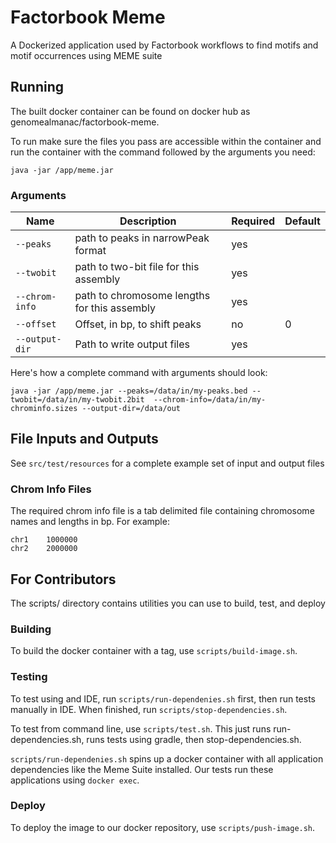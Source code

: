 # Factorbook Meme

A Dockerized application used by Factorbook workflows to find motifs and motif occurrences using MEME suite

## Running

The built docker container can be found on docker hub as genomealmanac/factorbook-meme.

To run make sure the files you pass are accessible within the container and run the container with the command 
followed by the arguments you need:

`java -jar /app/meme.jar`

### Arguments

| Name |  Description |  Required | Default |
|---|---|---|---|
| `--peaks` | path to peaks in narrowPeak format | yes | |
| `--twobit` | path to two-bit file for this assembly | yes | |
| `--chrom-info` | path to chromosome lengths for this assembly | yes | |
| `--offset` | Offset, in bp, to shift peaks |  no | 0 |
| `--output-dir` | Path to write output files | yes | |

Here's how a complete command with arguments should look:

`java -jar /app/meme.jar --peaks=/data/in/my-peaks.bed --twobit=/data/in/my-twobit.2bit 
--chrom-info=/data/in/my-chrominfo.sizes --output-dir=/data/out`

## File Inputs and Outputs

See `src/test/resources` for a complete example set of input and output files

### Chrom Info Files

The required chrom info file is a tab delimited file containing chromosome names and lengths in bp. For example:

```
chr1	1000000
chr2	2000000
```

## For Contributors

The scripts/ directory contains utilities you can use to build, test, and deploy

### Building

To build the docker container with a tag, use `scripts/build-image.sh`.

### Testing

To test using and IDE, run `scripts/run-dependenies.sh` first, then run tests manually in IDE. When 
finished, run `scripts/stop-dependencies.sh`.

To test from command line, use `scripts/test.sh`. This just runs run-dependencies.sh, 
runs tests using gradle, then stop-dependencies.sh.

`scripts/run-dependenies.sh` spins up a docker container with all application dependencies like the 
Meme Suite installed. Our tests run these applications using `docker exec`.

### Deploy

To deploy the image to our docker repository, use `scripts/push-image.sh`.